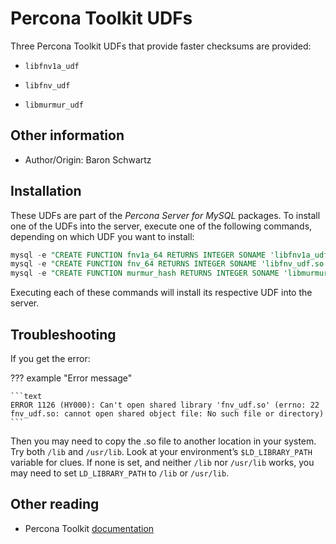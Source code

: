 # Percona Toolkit UDFs

Three Percona Toolkit UDFs that provide faster checksums are provided:

* `libfnv1a_udf`

* `libfnv_udf`

* `libmurmur_udf`

## Other information

* Author/Origin: Baron Schwartz

## Installation

These UDFs are part of the *Percona Server for MySQL* packages. To install one of the UDFs into the server, execute one of the following commands, depending on which UDF you want to install:

```sql
mysql -e "CREATE FUNCTION fnv1a_64 RETURNS INTEGER SONAME 'libfnv1a_udf.so'"
mysql -e "CREATE FUNCTION fnv_64 RETURNS INTEGER SONAME 'libfnv_udf.so'"
mysql -e "CREATE FUNCTION murmur_hash RETURNS INTEGER SONAME 'libmurmur_udf.so'"
```

Executing each of these commands will install its respective UDF into the server.

## Troubleshooting

If you get the error:

??? example "Error message"

    ```text
    ERROR 1126 (HY000): Can't open shared library 'fnv_udf.so' (errno: 22 fnv_udf.so: cannot open shared object file: No such file or directory)
    ```

Then you may need to copy the .so file to another location in your system. Try both `/lib` and `/usr/lib`. Look at your environment’s `$LD_LIBRARY_PATH` variable for clues. If none is set, and neither `/lib` nor `/usr/lib` works, you may need to set `LD_LIBRARY_PATH` to `/lib` or `/usr/lib`.

## Other reading

* Percona Toolkit [documentation](https://docs.percona.com/percona-toolkit/)
